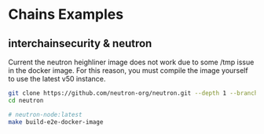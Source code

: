 # Chains Examples

## interchainsecurity & neutron

Current the neutron heighliner image does not work due to some /tmp issue in the docker image. For this reason, you must compile the image yourself to use the latest v50 instance.

```bash
git clone https://github.com/neutron-org/neutron.git --depth 1 --branch v4.2.1
cd neutron

# neutron-node:latest
make build-e2e-docker-image
```
